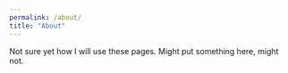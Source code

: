 ```yaml
---
permalink: /about/
title: "About"
---
```


Not sure yet how I will use these pages. Might put something here, might not.
